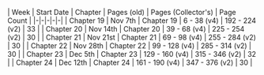 | Week | Start Date | Chapter | Pages (old) | Pages (Collector's) | Page Count |
|-|-|-|-|-|
| Chapter 19  | Nov 7th | Chapter 19 | 6 - 38 (v4) | 192 - 224 (v2) | 33 |
| Chapter 20  | Nov 14th | Chapter 20 | 39 - 68 (v4) | 225 - 254 (v2) | 30 |
| Chapter 21  | Nov 21st | Chapter 21 | 69 - 98 (v4) | 255 - 284 (v2) | 30 |
| Chapter 22 | Nov 28th | Chapter 22 | 99 - 128 (v4) | 285 - 314 (v2) | 30 |
| Chapter 23 | Dec 5th | Chapter 23 | 129 - 160 (v4) | 315 - 346 (v2) | 32 |
| Chapter 24 | Dec 12th | Chapter 24 | 161 - 190 (v4) | 347 - 376 (v2) | 30 |
